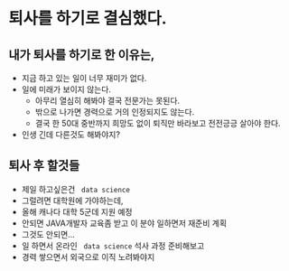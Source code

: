 # 퇴사를 하기로 결심했다.

## 내가 퇴사를 하기로 한 이유는,
* 지금 하고 있는 일이 너무 재미가 없다.
* 일에 미래가 보이지 않는다.
  * 아무리 열심히 해봐야 결국 전문가는 못된다.
  * 밖으로 나가면 경력으로 거의 인정되지도 않는다.
  * 결국 한 50대 중반까지 희망도 없이 퇴직만 바라보고 전전긍긍 살아야 한다.
* 인생 긴데 다른것도 해봐야지? 

## 퇴사 후 할것들
* 제일 하고싶은건 <code> data science </code>
* 그럴려면 대학원에 가야하는데,
* 올해 캐나다 대학 5군데 지원 예정
* 안되면 JAVA개발자 교육좀 받고 이 분야 일하면저 재준비 계획
* 그것도 안되면...
* 일 하면서 온라인 <code> data science</code> 석사 과정 준비해보고
* 경력 쌓으면서 외국으로 이직 노려봐야지
